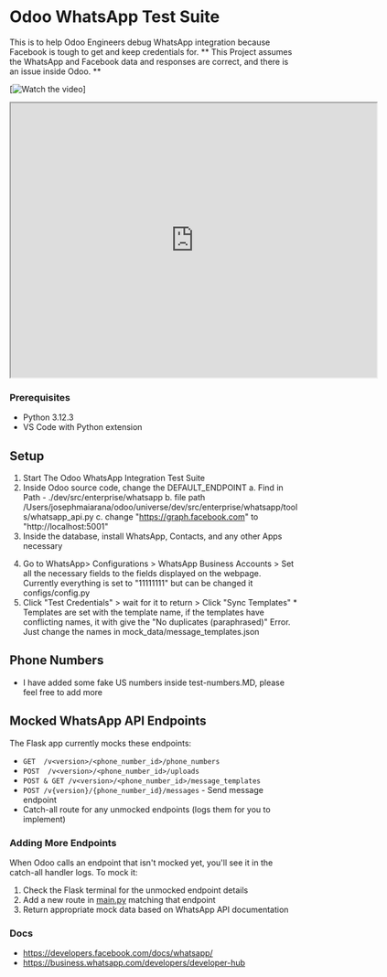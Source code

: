 # Odoo WhatsApp Test Suite
This is to help Odoo Engineers debug WhatsApp integration because Facebook is tough to get and keep credentials for.
** This Project assumes the WhatsApp and Facebook data and responses are correct, and there is an issue inside Odoo. **

[![Watch the video](https://drive.google.com/file/d/1i9haHfBM44xwlZpBWAkjsCHGTHJrfFSL/view?usp=sharing)]
<iframe src="https://drive.google.com/file/d/1i9haHfBM44xwlZpBWAkjsCHGTHJrfFSL/view?usp=sharing" width="640" height="480"></iframe>

### Prerequisites

- Python 3.12.3
- VS Code with Python extension

## Setup

1. Start The Odoo WhatsApp Integration Test Suite
2. Inside Odoo source code, change the DEFAULT_ENDPOINT
   a. Find in Path - ./dev/src/enterprise/whatsapp
   b. file path /Users/josephmaiarana/odoo/universe/dev/src/enterprise/whatsapp/tools/whatsapp_api.py
   c. change "https://graph.facebook.com" to "http://localhost:5001"
3. Inside the database, install WhatsApp, Contacts, and any other Apps necessary
4) Go to WhatsApp> Configurations > WhatsApp Business Accounts > Set all the necessary fields to the fields displayed on the webpage. Currently everything is set to "11111111" but can be changed it configs/config.py
5) Click "Test Credentials" >  wait for it to return > Click "Sync Templates" * Templates are set with the template name, if the templates have conflicting names, it with give the "No duplicates (paraphrased)" Error. Just change the names in mock_data/message_templates.json


## Phone Numbers
- I have added some fake US numbers inside test-numbers.MD, please feel free to add more

## Mocked WhatsApp API Endpoints

The Flask app currently mocks these endpoints:
- `GET  /v<version>/<phone_number_id>/phone_numbers`
- `POST  /v<version>/<phone_number_id>/uploads`
- `POST & GET /v<version>/<phone_number_id>/message_templates `
- `POST /v{version}/{phone_number_id}/messages` - Send message endpoint
- Catch-all route for any unmocked endpoints (logs them for you to implement)

### Adding More Endpoints

When Odoo calls an endpoint that isn't mocked yet, you'll see it in the catch-all handler logs. To mock it:

1. Check the Flask terminal for the unmocked endpoint details
2. Add a new route in [main.py](main.py) matching that endpoint
3. Return appropriate mock data based on WhatsApp API documentation

### Docs
- https://developers.facebook.com/docs/whatsapp/
- https://business.whatsapp.com/developers/developer-hub






